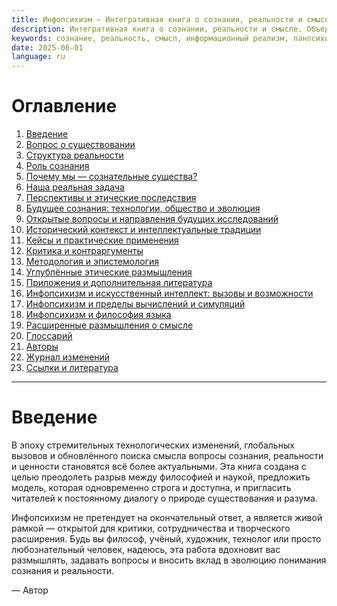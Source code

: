 ```yaml
---
title: Инфопсихизм — Интегративная книга о сознании, реальности и смысле
description: Интегративная книга о сознании, реальности и смысле. Объединяет философию, науку, информационный реализм и панпсихизм в доступную модель существования и сознания.
keywords: сознание, реальность, смысл, информационный реализм, панпсихизм, философия, метафизика, существование, самосознание, этика
date: 2025-06-01
language: ru
---
```


# Оглавление

1. [Введение](#введение)
2. [Вопрос о существовании](#2-вопрос-о-существовании)
3. [Структура реальности](#3-структура-реальности)
4. [Роль сознания](#4-роль-сознания)
5. [Почему мы — сознательные существа?](#5-почему-мы-сознательные-существа)
6. [Наша реальная задача](#6-наша-реальная-задача)
7. [Перспективы и этические последствия](#7-перспективы-и-этические-последствия)
8. [Будущее сознания: технологии, общество и эволюция](#8-будущее-сознания-технологии-общество-и-эволюция)
9. [Открытые вопросы и направления будущих исследований](#9-открытые-вопросы-и-направления-будущих-исследований)
10. [Исторический контекст и интеллектуальные традиции](#10-исторический-контекст-и-интеллектуальные-традиции)
11. [Кейсы и практические применения](#11-кейсы-и-практические-применения)
12. [Критика и контраргументы](#12-критика-и-контраргументы)
13. [Методология и эпистемология](#13-методология-и-эпистемология)
14. [Углублённые этические размышления](#14-углублённые-этические-размышления)
15. [Приложения и дополнительная литература](#15-приложения-и-дополнительная-литература)
16. [Инфопсихизм и искусственный интеллект: вызовы и возможности](#16-инфопсихизм-и-искусственный-интеллект-вызовы-и-возможности)
17. [Инфопсихизм и пределы вычислений и симуляций](#17-инфопсихизм-и-пределы-вычислений-и-симуляций)
18. [Инфопсихизм и философия языка](#18-инфопсихизм-и-философия-языка)
19. [Расширенные размышления о смысле](#19-расширенные-размышления-о-смысле)
20. [Глоссарий](#глоссарий)
21. [Авторы](#авторы)
22. [Журнал изменений](#журнал-изменений)
23. [Ссылки и литература](#ссылки-и-литература)

---

# Введение

В эпоху стремительных технологических изменений, глобальных вызовов и обновлённого поиска смысла вопросы сознания, реальности и ценности становятся всё более актуальными. Эта книга создана с целью преодолеть разрыв между философией и наукой, предложить модель, которая одновременно строга и доступна, и пригласить читателей к постоянному диалогу о природе существования и разума.

Инфопсихизм не претендует на окончательный ответ, а является живой рамкой — открытой для критики, сотрудничества и творческого расширения. Будь вы философ, учёный, художник, технолог или просто любознательный человек, надеюсь, эта работа вдохновит вас размышлять, задавать вопросы и вносить вклад в эволюцию понимания сознания и реальности.

— Автор
